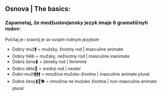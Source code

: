 ## Osnova | The basics:

### Zapametaj, že medžuslovjansky jezyk imaje 6 gramatičnyh rodov:
Počitaj je i sravnij je so svojim rodnym jezykom

- Dobry muž🚹 = mužsky, životny rod | masculine animate
- Dobry hlěb = mužsky, neživotny rod | masculine inanimate
- Dobra žena🚺 = žensky rod | feminine
- Dobro děte🌳 = srednji rod | neuter
- Dobri muži🚹🚹🚹  = množina mužsko-životna | masculine animate plural
- Dobre ženy🚺🥟🐕 = množina ne mužsko životna | non-masculine animate plural